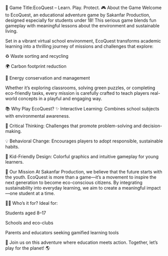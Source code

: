 🌱 Game Title:EcoQuest – Learn. Play. Protect.
🎮 About the Game
Welcome to EcoQuest, an educational adventure game by Sakanfar Production, designed especially for students under 18! This serious game blends fun gameplay with meaningful lessons about the environment and sustainable living.

Set in a vibrant virtual school environment, EcoQuest transforms academic learning into a thrilling journey of missions and challenges that explore:

♻️ Waste sorting and recycling

🌍 Carbon footprint reduction

🔌 Energy conservation and management

Whether it’s exploring classrooms, solving green puzzles, or completing eco-friendly tasks, every mission is carefully crafted to teach players real-world concepts in a playful and engaging way.

📚 Why Play EcoQuest?
✨ Interactive Learning: Combines school subjects with environmental awareness.

🧠 Critical Thinking: Challenges that promote problem-solving and decision-making.

💡 Behavioral Change: Encourages players to adopt responsible, sustainable habits.

🎨 Kid-Friendly Design: Colorful graphics and intuitive gameplay for young learners.

🌿 Our Mission
At Sakanfar Production, we believe that the future starts with the youth. EcoQuest is more than a game—it’s a movement to inspire the next generation to become eco-conscious citizens. By integrating sustainability into everyday learning, we aim to create a meaningful impact—one student at a time.

👦👧 Who’s it for?
Ideal for:

Students aged 8–17

Schools and eco-clubs

Parents and educators seeking gamified learning tools

🎉 Join us on this adventure where education meets action. Together, let’s play for the planet! 🌎

